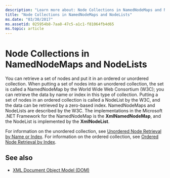```yaml
---
description: "Learn more about: Node Collections in NamedNodeMaps and NodeLists"
title: "Node Collections in NamedNodeMaps and NodeLists"
ms.date: "03/30/2017"
ms.assetid: 025954b8-7aa8-47c5-a1c1-f81064fb4d65
ms.topic: article
---
```

# Node Collections in NamedNodeMaps and NodeLists

You can retrieve a set of nodes and put it in an ordered or unordered collection. When putting a set of nodes into an unordered collection, the set is called a NamedNodeMap by the World Wide Web Consortium (W3C); you can retrieve the data by name or index in this type of collection. Putting a set of nodes in an ordered collection is called a NodeList by the W3C, and the data can be retrieved by a zero-based index. NamedNodeMaps and NodeLists are described by the W3C. The implementations in the Microsoft .NET Framework for the NamedNodeMap is the **XmlNamedNodeMap**, and the NodeList is implemented by the **XmlNodeList**.  
  
 For information on the unordered collection, see [Unordered Node Retrieval by Name or Index](unordered-node-retrieval-by-name-or-index.md). For information on the ordered collection, see [Ordered Node Retrieval by Index](ordered-node-retrieval-by-index.md).  
  
## See also

- [XML Document Object Model (DOM)](xml-document-object-model-dom.md)
